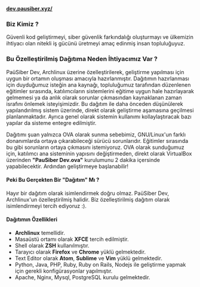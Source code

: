 [**dev.pausiber.xyz/**](https://dev.pausiber.xyz)

### Biz Kimiz ?

Güvenli kod geliştirmeyi, siber güvenlik farkındalığı oluşturmayı ve ülkemizin ihtiyacı olan nitekli iş gücünü üretmeyi amaç edinmiş insan topluluğuyuz.

### Bu Özelleştirilmiş Dağıtıma Neden İhtiyacımız Var ?

PaüSiber Dev, Archlinux üzerine özelleştirilerek, geliştirme yapılması için uygun bir ortamın oluşması amacıyla hazırlanmıştır. Dağıtımın hazırlanması için duyduğumuz isteğin ana kaynağı, topluluğumuz tarafından düzenlenen eğitimler sırasında, katılımcıların sistemlerini eğitime uygun hale hazırlayarak gelmemesi ya da anlık olarak sorunlar çıkmasından kaynaklanan zaman israfını önlemek isteyişimizdir. Bu dağıtım ile daha önceden düşünülerek yapılandırılmış sistem üzerinde, direkt olarak geliştirme aşamasına geçilmesi planlanmaktadır. Ayrıca genel olarak sistemin kullanımı kollaylaştıracak bazı yapılar da sisteme entegre edilmiştir.

Dağıtımı şuan yalnızca OVA olarak sunma sebebimiz, GNU/Linux'un farklı donanımlarda ortaya çıkarabileceği sürücü sorunlarıdır. Eğitimler sırasında bu gibi sorunların ortaya çıkmasını istemiyoruz. OVA olarak sunduğumuz için, katılımcı ana sisteminin yapısını değiştirmeden, direkt olarak VirtualBox üzerinden **"PauSiber Dev.ova"** kurulumunu 2 dakika içersinde yapabilecektir. Ardından geliştirmeye başlanabilir! 

#### Peki Bu Gerçekten Bir "Dağıtım" Mı ?

Hayır bir dağıtım olarak isimlendirmek doğru olmaz. PaüSiber Dev, Archlinux'un özelleştirilmiş halidir. Biz özelleştirilmiş dağıtım olarak isimlendirmeyi tercih ediyoruz :).

#### Dağıtımın Özellikleri

- **Archlinux** temellidir.
- Masaüstü ortamı olarak **XFCE** tercih edilmiştir.
- Shell olarak **ZSH** kullanılmıştır.
- Tarayıcı olarak **Firefox** ve **Chrome** yüklü gelmektedir.
- Text Editor olarak **Atom**, **Sublime** ve **Vim** yüklü gelmektedir.
- Python, Java, PHP, Ruby, Ruby on Rails, Nodejs ile geliştirme yapmak için gerekli konfigürasyonlar yapılmıştır.
- Apache, Nginx, Mysql, PostgreSQL kurulu gelmektedir.
